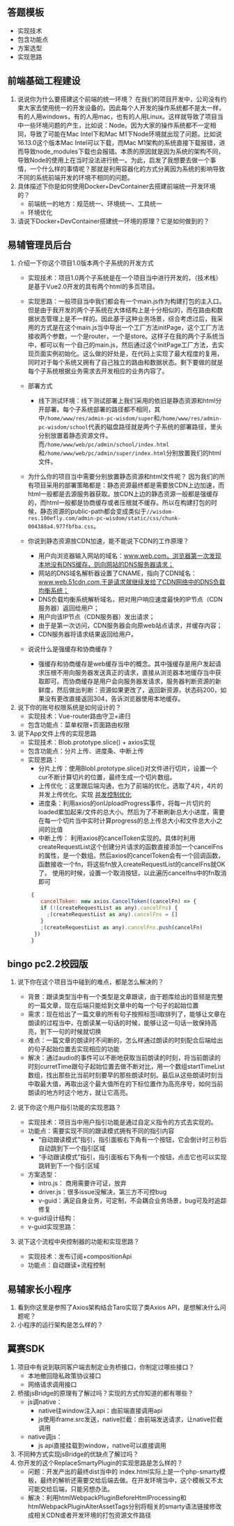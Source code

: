 ## 答题模板

- 实现技术
- 包含功能点
- 方案选型
- 实现思路

## 前端基础工程建设

1. 说说你为什么要搭建这个前端的统一环境？
   在我们的项目开发中，公司没有约束大家去使用统一的开发设备的。因此每个人开发的操作系统都不是太一样，有的人用windows，有的人用mac，也有的人用Linux。这样就导致了项目当中一些环境问题的产生，比如说：Node。因为大家的操作系统都不一定相同，导致了可能在Mac Intel下和Mac M1下Node环境就出现了问题。比如说16.13.0这个版本Mac Intel可以下载，而Mac M1架构的系统直接下载报错，进而导致node_modules下载也会报错。本质的原因就是因为系统的架构不同，导致Node的使用上在当时没法进行统一。为此，启发了我想要去做一个事情，一个什么样的事情呢？那就是利用容器化的方式分离因为系统的影响导致不同的系统前端开发的环境不相同的问题。
2. 具体描述下你是如何使用Docker+DevContainer去搭建前端统一开发环境的？
   - 前端统一的地方：规范统一、环境统一、工具统一
   - 环境优化
3. 请说下Docker+DevContainer搭建统一环境的原理？它是如何做到的？

## 易辅管理员后台

1. 介绍一下你这个项目1.0版本两个子系统的开发方式
   - 实现技术：项目1.0两个子系统是在一个项目当中进行开发的，（技术栈）是基于Vue2.0开发的具有两个html的多页项目。
   - 实现思路：一般项目当中我们都会有一个main.js作为构建打包的主入口。但是由于我开发的两个子系统在大体结构上是十分相似的，而在路由和数据状态管理上是不一样的。因此基于这种业务场景，综合考虑过后，我采用的方式是在这个main.js当中导出一个工厂方法initPage，这个工厂方法接收两个参数，一个是router，一个是store。这样子在我的两个子系统当中，都可以有一个自己的main.js，然后通过这个initPage工厂方法，去实现页面实例初始化。这么做的好处是，在代码上实现了最大程度的复用，同时对于每个系统又拥有了自己独立的路由和数据状态。剩下要做的就是每个子系统根据业务需求去开发相应的业务内容了。
   - 部署方式
     - 线下测试环境：线下测试部署上我们采用的依旧是静态资源和html分开部署。每个子系统部署的路径都不相同，其中`/home/www/res/admin-pc-wisdom/super`和`/home/www/res/admin-pc-wisdom/school`代表的磁盘路径就是两个子系统的部署路径，里头分别放置着静态资源文件。而`/home/www/web/pc/admin/school/index.html`和`/home/www/web/pc/admin/super/index.html`分别放置我们的html文件。

   - 为什么你的项目当中需要分别放置静态资源和html文件呢？
     因为我们的所有项目采用的部署策略都是：静态资源最终都是需要放CDN上边加速，而html一般都是去源服务器获取。放CDN上边的静态资源一般都是强缓存的，而html一般都是协商缓存或者压根就不缓存。所以在构建打包的时候，静态资源的public-path都会变成类似于`//wisdom-res.100efly.com/admin-pc-wisdom/static/css/chunk-004388a4.977fbfba.css`。
   - 你说到静态资源放CDN加速，能不能说下CDN的工作原理？
     - 用户向浏览器输入网站的域名：www.web.com，浏览器第一次发现本地没有DNS缓存，则向网站的DNS服务器请求；
     - 网站的DNS域名解析器设置了CNAME，指向了CDN域名：www.web.51cdn.com,于是请求就继续发给了CDN网络中的DNS负载均衡系统；
     - DNS负载均衡系统解析域名，把对用户响应速度最快的IP节点（CDN服务器）返回给用户；
     - 用户向该IP节点（CDN服务器）发出请求；
     - 由于是第一次访问，CDN服务器会向原web站点请求，并缓存内容；
     - CDN服务器将请求结果返回给用户。
   - 说说什么是强缓存和协商缓存？
     - 强缓存和协商缓存是web缓存当中的概念。其中强缓存是用户发起请求压根不用向服务器发送真正的请求，直接从浏览器本地缓存当中获取即可。而协商缓存是用户会向服务器发请求，服务器判断资源的新鲜度，然后做出判断：资源如果更改了，返回新资源，状态码200，如果没有更改直接返回304，告诉浏览器使用本地缓存。
2. 说下你的账号权限系统是如何设计的？
   - 实现技术：Vue-router路由守卫+递归
   - 包含功能点：菜单权限+页面路由权限
3. 说下App文件上传的实现思路
   - 实现技术：Blob.prototype.slice() + axios实现
   - 包含功能点：分片上传、进度条、中断上传
   - 实现思路：
     - 分片上传：使用Blobl.prototype.slice()对文件进行切片，设置一个cur不断计算切片的位置，最终生成一个切片数组。
     - 上传优化：这里跟后端沟通，也为了前端的优化，选取了4片，4片的并发上传优化。实现 [并发控制优化](typescript/promise/impl-parallel)
     - 进度条：利用axios的onUploadProgress事件，将每一片切片的loaded累加起来/文件的总大小。然后为了不断刷新总大小进度，需要在每一个切片当中实时计算progress的总上传总大小和文件总大小之间的比值
     - 中断上传：
      利用axios的cancelToken实现的。具体时利用createRequestList这个创建分片请求的函数直接添加一个cancelFns的属性，是一个数组。然后axios的cancelToken会有一个回调函数，函数接收一个fn，将这些fn放入createRequestList的cancelFns就OK了。
      使用的时候，设置一个取消按钮，以此遍历cancelfns中的fn取消即可
      ```js
       {
          cancelToken: new axios.CancelToken((cancelFn) => {
          if (!(createRequestList as any).cancelFns) {
            ;(createRequestList as any).cancelFns = []
          }
          ;(createRequestList as any).cancelFns.push(cancelFn)
        })
       }
      ```

## bingo pc2.2校园版

1. 说下你在这个项目当中碰到的难点，都是怎么解决的？
   - 背景：跟读类型当中有一个类型是文章跟读，由于题库给出的音频是完整的一篇文章，现在后端只能给到文章中的每一个句子的起始位置
   - 需求：现在给出了一篇文章的所有句子按照标签li取排列了，能够让文章在朗读的过程当中，在朗读某一句话的时候，能够让这一句话一致保持高亮，到下一句的时候就切换
   - 难点：一篇文章的朗读时不间断的，怎么样通过朗读的时刻配合后端给出的句子起始位置去实现相应的功能
   - 解决：通过audio的事件可以不断地获取当前朗读的时刻，将当前朗读的时刻curretTime跟句子起始位置去做不断对比，用一个数组startTimeList数组，找出那些比当前时刻要早的那些朗读时刻。最后从这些朗读时刻当中取最大值，再取出这个最大值所在的下标位置作为高亮序号，如何当前朗读的地方时这个地方，就让它高亮。
2. 说下你这个用户指引功能的实现思路？
   - 实现技术：项目当中用户指引功能是通过自定义指令的方式去实现的。
   - 功能点：需要实现不同的跟读模式拥有不同的指引内容
     - “自动跟读模式”指引，指引面板右下角有一个按钮，它会倒计时三秒后自动跳到下一个指引区域
     - “手动跟读模式”指引，指引面板右下角有一个按钮，点击它也可以实现跳转到下一个指引区域
   - 方案选型：
      - intro.js： 商用需要许可证，放弃
      - driver.js：很多issue没解决，第三方不可控bug
      - v-guid：满足自身业务，可定制，不会耦合业务场景，bug可及时追踪修复
   - v-guid设计结构：
   - v-guid实现思路：

3. 说下这个流程中央控制器的功能和实现思路？
   - 实现技术：发布订阅+compositionApi
   - 功能点：自动跟读+流程控制

## 易辅家长小程序

1. 看到你这里是参照了Axios架构结合Taro实现了类Axios API，是想解决什么问题呢？
2. 小程序的运行架构是怎么样的？

## 翼赛SDK

1. 项目中有说到联同客户端去制定业务桥接口，你制定过哪些接口？
   - 本地撤回隐私政策协议接口
   - 网络请求调用接口
2. 桥接jsBridge的原理有了解过吗？实现的方式你知道的都有哪些？
   - js调native：
     - native往window注入api：由前端直接调用api
     - js使用iframe.src发送，native拦截：由前端发送请求，让native拦截调用
   - native调js：
     - js api直接挂载到window，native可以直接调用
3. 不同种方式实现jsBridge的优缺点了解过吗？
4. 你开发的这个ReplaceSmartyPlugin的实现思路是怎么样的？
   - 问题：开发产出的最终dist当中的 index.html实际上是一个php-smarty模板，最终的解析还需要交给后端去做。在开发环境当中，这个模板又不太可能交给后端，只能另想办法。
   - 解决：利用htmlWebpackPluginBeforeHtmlProcessing和htmlWebpackPluginAlterAssetTags分别将相关的smarty语法链接修改成相关CDN或者开发环境的打包资源文件路径